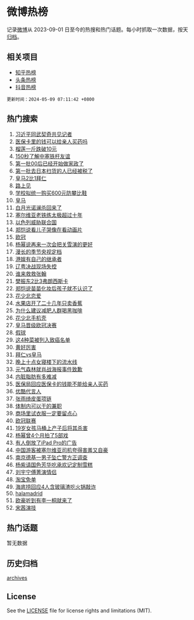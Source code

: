 # 微博热榜

记录[微博](https://www.weibo.com)从 2023-09-01 日至今的热搜和热门话题。每小时抓取一次数据，按天[归档](archives)。

## 相关项目

- [知乎热榜](https://github.com/hotarchive/zhihu)
- [头条热榜](https://github.com/hotarchive/toutiao)
- [抖音热榜](https://github.com/hotarchive/douyin)


`更新时间：2024-05-09 07:11:42 +0800`

## 热门搜索

1. [习近平同武契奇共见记者](https://m.weibo.cn/search?containerid=100103type%3D1%26t%3D10%26q%3D%23%E4%B9%A0%E8%BF%91%E5%B9%B3%E5%90%8C%E6%AD%A6%E5%A5%91%E5%A5%87%E5%85%B1%E8%A7%81%E8%AE%B0%E8%80%85%23&stream_entry_id=51&isnewpage=1&extparam=seat%3D1%26pos%3D0%26stream_entry_id%3D51%26filter_type%3Drealtimehot%26q%3D%2523%25E4%25B9%25A0%25E8%25BF%2591%25E5%25B9%25B3%25E5%2590%258C%25E6%25AD%25A6%25E5%25A5%2591%25E5%25A5%2587%25E5%2585%25B1%25E8%25A7%2581%25E8%25AE%25B0%25E8%2580%2585%2523%26c_type%3D51%26dgr%3D0%26cate%3D10103%26display_time%3D1715209901%26pre_seqid%3D17152099017130213223)
1. [医保卡里的钱可以给亲人买药吗](https://m.weibo.cn/search?containerid=100103type%3D1%26t%3D10%26q%3D%23%E5%8C%BB%E4%BF%9D%E5%8D%A1%E9%87%8C%E7%9A%84%E9%92%B1%E5%8F%AF%E4%BB%A5%E7%BB%99%E4%BA%B2%E4%BA%BA%E4%B9%B0%E8%8D%AF%E5%90%97%23&stream_entry_id=31&isnewpage=1&extparam=seat%3D1%26cate%3D5001%26realpos%3D1%26pos%3D0%26stream_entry_id%3D31%26band_rank%3D1%26flag%3D2%26lcate%3D5001%26filter_type%3Drealtimehot%26q%3D%2523%25E5%258C%25BB%25E4%25BF%259D%25E5%258D%25A1%25E9%2587%258C%25E7%259A%2584%25E9%2592%25B1%25E5%258F%25AF%25E4%25BB%25A5%25E7%25BB%2599%25E4%25BA%25B2%25E4%25BA%25BA%25E4%25B9%25B0%25E8%258D%25AF%25E5%2590%2597%2523%26c_type%3D31%26dgr%3D0%26display_time%3D1715209901%26pre_seqid%3D17152099017130213223)
1. [榴莲一斤跌破10元](https://m.weibo.cn/search?containerid=100103type%3D1%26t%3D10%26q%3D%23%E6%A6%B4%E8%8E%B2%E4%B8%80%E6%96%A4%E8%B7%8C%E7%A0%B410%E5%85%83%23&stream_entry_id=31&isnewpage=1&extparam=seat%3D1%26cate%3D5001%26realpos%3D2%26pos%3D1%26stream_entry_id%3D31%26band_rank%3D2%26flag%3D2%26lcate%3D5001%26filter_type%3Drealtimehot%26q%3D%2523%25E6%25A6%25B4%25E8%258E%25B2%25E4%25B8%2580%25E6%2596%25A4%25E8%25B7%258C%25E7%25A0%25B410%25E5%2585%2583%2523%26c_type%3D31%26dgr%3D0%26display_time%3D1715209901%26pre_seqid%3D17152099017130213223)
1. [150秒了解中塞铁杆友谊](https://m.weibo.cn/search?containerid=100103type%3D1%26t%3D10%26q%3D%23150%E7%A7%92%E4%BA%86%E8%A7%A3%E4%B8%AD%E5%A1%9E%E9%93%81%E6%9D%86%E5%8F%8B%E8%B0%8A%23&stream_entry_id=31&isnewpage=1&extparam=seat%3D1%26cate%3D5001%26realpos%3D3%26pos%3D2%26stream_entry_id%3D31%26band_rank%3D3%26flag%3D0%26lcate%3D5001%26filter_type%3Drealtimehot%26q%3D%2523150%25E7%25A7%2592%25E4%25BA%2586%25E8%25A7%25A3%25E4%25B8%25AD%25E5%25A1%259E%25E9%2593%2581%25E6%259D%2586%25E5%258F%258B%25E8%25B0%258A%2523%26c_type%3D31%26dgr%3D0%26display_time%3D1715209901%26pre_seqid%3D17152099017130213223)
1. [第一批00后已经开始做家政了](https://m.weibo.cn/search?containerid=100103type%3D1%26t%3D10%26q%3D%23%E7%AC%AC%E4%B8%80%E6%89%B900%E5%90%8E%E5%B7%B2%E7%BB%8F%E5%BC%80%E5%A7%8B%E5%81%9A%E5%AE%B6%E6%94%BF%E4%BA%86%23&stream_entry_id=31&isnewpage=1&extparam=seat%3D1%26cate%3D5001%26realpos%3D4%26pos%3D3%26stream_entry_id%3D31%26band_rank%3D4%26flag%3D2%26lcate%3D5001%26filter_type%3Drealtimehot%26q%3D%2523%25E7%25AC%25AC%25E4%25B8%2580%25E6%2589%25B900%25E5%2590%258E%25E5%25B7%25B2%25E7%25BB%258F%25E5%25BC%2580%25E5%25A7%258B%25E5%2581%259A%25E5%25AE%25B6%25E6%2594%25BF%25E4%25BA%2586%2523%26c_type%3D31%26dgr%3D0%26display_time%3D1715209901%26pre_seqid%3D17152099017130213223)
1. [第一批去日本扫货的人已经被税了](https://m.weibo.cn/search?containerid=100103type%3D1%26t%3D10%26q%3D%23%E7%AC%AC%E4%B8%80%E6%89%B9%E5%8E%BB%E6%97%A5%E6%9C%AC%E6%89%AB%E8%B4%A7%E7%9A%84%E4%BA%BA%E5%B7%B2%E7%BB%8F%E8%A2%AB%E7%A8%8E%E4%BA%86%23&stream_entry_id=31&isnewpage=1&extparam=seat%3D1%26cate%3D5001%26realpos%3D5%26pos%3D4%26stream_entry_id%3D31%26band_rank%3D5%26flag%3D2%26lcate%3D5001%26filter_type%3Drealtimehot%26q%3D%2523%25E7%25AC%25AC%25E4%25B8%2580%25E6%2589%25B9%25E5%258E%25BB%25E6%2597%25A5%25E6%259C%25AC%25E6%2589%25AB%25E8%25B4%25A7%25E7%259A%2584%25E4%25BA%25BA%25E5%25B7%25B2%25E7%25BB%258F%25E8%25A2%25AB%25E7%25A8%258E%25E4%25BA%2586%2523%26c_type%3D31%26dgr%3D0%26display_time%3D1715209901%26pre_seqid%3D17152099017130213223)
1. [皇马2比1拜仁](https://m.weibo.cn/search?containerid=100103type%3D1%26t%3D10%26q%3D%23%E7%9A%87%E9%A9%AC2%E6%AF%941%E6%8B%9C%E4%BB%81%23&stream_entry_id=31&isnewpage=1&extparam=seat%3D1%26cate%3D5001%26realpos%3D6%26pos%3D5%26stream_entry_id%3D31%26band_rank%3D6%26flag%3D1%26lcate%3D5001%26filter_type%3Drealtimehot%26q%3D%2523%25E7%259A%2587%25E9%25A9%25AC2%25E6%25AF%25941%25E6%258B%259C%25E4%25BB%2581%2523%26c_type%3D31%26dgr%3D0%26display_time%3D1715209901%26pre_seqid%3D17152099017130213223)
1. [路上见](https://m.weibo.cn/search?containerid=100103type%3D1%26t%3D10%26q%3D%23%E8%B7%AF%E4%B8%8A%E8%A7%81%23&stream_entry_id=31&isnewpage=1&extparam=seat%3D1%26cate%3D5001%26topic_ad%3D1%26stream_entry_id%3D31%26band_rank%3D7%26lcate%3D5001%26is_ad_pos%3D1%26pos%3D6%26filter_type%3Drealtimehot%26q%3D%2523%25E8%25B7%25AF%25E4%25B8%258A%25E8%25A7%2581%2523%26c_type%3D31%26dgr%3D0%26adid%3D235602%26display_time%3D1715209901%26pre_seqid%3D17152099017130213223)
1. [学校拟统一购买600元防攀比鞋](https://m.weibo.cn/search?containerid=100103type%3D1%26t%3D10%26q%3D%23%E5%AD%A6%E6%A0%A1%E6%8B%9F%E7%BB%9F%E4%B8%80%E8%B4%AD%E4%B9%B0600%E5%85%83%E9%98%B2%E6%94%80%E6%AF%94%E9%9E%8B%23&stream_entry_id=31&isnewpage=1&extparam=seat%3D1%26cate%3D5001%26realpos%3D7%26pos%3D7%26stream_entry_id%3D31%26band_rank%3D7%26flag%3D2%26lcate%3D5001%26filter_type%3Drealtimehot%26q%3D%2523%25E5%25AD%25A6%25E6%25A0%25A1%25E6%258B%259F%25E7%25BB%259F%25E4%25B8%2580%25E8%25B4%25AD%25E4%25B9%25B0600%25E5%2585%2583%25E9%2598%25B2%25E6%2594%2580%25E6%25AF%2594%25E9%259E%258B%2523%26c_type%3D31%26dgr%3D0%26display_time%3D1715209901%26pre_seqid%3D17152099017130213223)
1. [皇马](https://m.weibo.cn/search?containerid=100103type%3D1%26t%3D10%26q%3D%E7%9A%87%E9%A9%AC&stream_entry_id=31&isnewpage=1&extparam=seat%3D1%26cate%3D5001%26realpos%3D8%26pos%3D8%26stream_entry_id%3D31%26band_rank%3D8%26flag%3D1%26lcate%3D5001%26filter_type%3Drealtimehot%26q%3D%25E7%259A%2587%25E9%25A9%25AC%26c_type%3D31%26dgr%3D0%26display_time%3D1715209901%26pre_seqid%3D17152099017130213223)
1. [白月光诺澜杀回来了](https://m.weibo.cn/search?containerid=100103type%3D1%26t%3D10%26q%3D%23%E7%99%BD%E6%9C%88%E5%85%89%E8%AF%BA%E6%BE%9C%E6%9D%80%E5%9B%9E%E6%9D%A5%E4%BA%86%23&stream_entry_id=31&isnewpage=1&extparam=seat%3D1%26cate%3D5001%26realpos%3D9%26pos%3D9%26stream_entry_id%3D31%26band_rank%3D9%26flag%3D2%26lcate%3D5001%26filter_type%3Drealtimehot%26q%3D%2523%25E7%2599%25BD%25E6%259C%2588%25E5%2585%2589%25E8%25AF%25BA%25E6%25BE%259C%25E6%259D%2580%25E5%259B%259E%25E6%259D%25A5%25E4%25BA%2586%2523%26c_type%3D31%26dgr%3D0%26display_time%3D1715209901%26pre_seqid%3D17152099017130213223)
1. [塞尔维亚老铁练太极超过十年](https://m.weibo.cn/search?containerid=100103type%3D1%26t%3D10%26q%3D%23%E5%A1%9E%E5%B0%94%E7%BB%B4%E4%BA%9A%E8%80%81%E9%93%81%E7%BB%83%E5%A4%AA%E6%9E%81%E8%B6%85%E8%BF%87%E5%8D%81%E5%B9%B4%23&stream_entry_id=31&isnewpage=1&extparam=seat%3D1%26cate%3D5001%26realpos%3D10%26pos%3D10%26stream_entry_id%3D31%26band_rank%3D10%26flag%3D0%26lcate%3D5001%26filter_type%3Drealtimehot%26q%3D%2523%25E5%25A1%259E%25E5%25B0%2594%25E7%25BB%25B4%25E4%25BA%259A%25E8%2580%2581%25E9%2593%2581%25E7%25BB%2583%25E5%25A4%25AA%25E6%259E%2581%25E8%25B6%2585%25E8%25BF%2587%25E5%258D%2581%25E5%25B9%25B4%2523%26c_type%3D31%26dgr%3D0%26display_time%3D1715209901%26pre_seqid%3D17152099017130213223)
1. [以色列威胁联合国](https://m.weibo.cn/search?containerid=100103type%3D1%26t%3D10%26q%3D%23%E4%BB%A5%E8%89%B2%E5%88%97%E5%A8%81%E8%83%81%E8%81%94%E5%90%88%E5%9B%BD%23&stream_entry_id=31&isnewpage=1&extparam=seat%3D1%26cate%3D5001%26realpos%3D11%26pos%3D11%26stream_entry_id%3D31%26band_rank%3D11%26flag%3D2%26lcate%3D5001%26filter_type%3Drealtimehot%26q%3D%2523%25E4%25BB%25A5%25E8%2589%25B2%25E5%2588%2597%25E5%25A8%2581%25E8%2583%2581%25E8%2581%2594%25E5%2590%2588%25E5%259B%25BD%2523%26c_type%3D31%26dgr%3D0%26display_time%3D1715209901%26pre_seqid%3D17152099017130213223)
1. [郑恺说看儿子哭像在看动画片](https://m.weibo.cn/search?containerid=100103type%3D1%26t%3D10%26q%3D%23%E9%83%91%E6%81%BA%E8%AF%B4%E7%9C%8B%E5%84%BF%E5%AD%90%E5%93%AD%E5%83%8F%E5%9C%A8%E7%9C%8B%E5%8A%A8%E7%94%BB%E7%89%87%23&stream_entry_id=31&isnewpage=1&extparam=seat%3D1%26cate%3D5001%26realpos%3D12%26pos%3D12%26stream_entry_id%3D31%26band_rank%3D12%26flag%3D2%26lcate%3D5001%26filter_type%3Drealtimehot%26q%3D%2523%25E9%2583%2591%25E6%2581%25BA%25E8%25AF%25B4%25E7%259C%258B%25E5%2584%25BF%25E5%25AD%2590%25E5%2593%25AD%25E5%2583%258F%25E5%259C%25A8%25E7%259C%258B%25E5%258A%25A8%25E7%2594%25BB%25E7%2589%2587%2523%26c_type%3D31%26dgr%3D0%26display_time%3D1715209901%26pre_seqid%3D17152099017130213223)
1. [欧冠](https://m.weibo.cn/search?containerid=100103type%3D1%26t%3D10%26q%3D%E6%AC%A7%E5%86%A0&stream_entry_id=31&isnewpage=1&extparam=seat%3D1%26cate%3D5001%26realpos%3D13%26pos%3D13%26stream_entry_id%3D31%26band_rank%3D13%26flag%3D1%26lcate%3D5001%26filter_type%3Drealtimehot%26q%3D%25E6%25AC%25A7%25E5%2586%25A0%26c_type%3D31%26dgr%3D0%26display_time%3D1715209901%26pre_seqid%3D17152099017130213223)
1. [杨幂说再来一次会把关雪演的更好](https://m.weibo.cn/search?containerid=100103type%3D1%26t%3D10%26q%3D%23%E6%9D%A8%E5%B9%82%E8%AF%B4%E5%86%8D%E6%9D%A5%E4%B8%80%E6%AC%A1%E4%BC%9A%E6%8A%8A%E5%85%B3%E9%9B%AA%E6%BC%94%E7%9A%84%E6%9B%B4%E5%A5%BD%23&stream_entry_id=31&isnewpage=1&extparam=seat%3D1%26cate%3D5001%26realpos%3D14%26pos%3D14%26stream_entry_id%3D31%26band_rank%3D14%26flag%3D0%26lcate%3D5001%26filter_type%3Drealtimehot%26q%3D%2523%25E6%259D%25A8%25E5%25B9%2582%25E8%25AF%25B4%25E5%2586%258D%25E6%259D%25A5%25E4%25B8%2580%25E6%25AC%25A1%25E4%25BC%259A%25E6%258A%258A%25E5%2585%25B3%25E9%259B%25AA%25E6%25BC%2594%25E7%259A%2584%25E6%259B%25B4%25E5%25A5%25BD%2523%26c_type%3D31%26dgr%3D0%26display_time%3D1715209901%26pre_seqid%3D17152099017130213223)
1. [漫长的季节央视定档](https://m.weibo.cn/search?containerid=100103type%3D1%26t%3D10%26q%3D%23%E6%BC%AB%E9%95%BF%E7%9A%84%E5%AD%A3%E8%8A%82%E5%A4%AE%E8%A7%86%E5%AE%9A%E6%A1%A3%23&stream_entry_id=31&isnewpage=1&extparam=seat%3D1%26cate%3D5001%26realpos%3D15%26pos%3D15%26stream_entry_id%3D31%26band_rank%3D15%26flag%3D2%26lcate%3D5001%26filter_type%3Drealtimehot%26q%3D%2523%25E6%25BC%25AB%25E9%2595%25BF%25E7%259A%2584%25E5%25AD%25A3%25E8%258A%2582%25E5%25A4%25AE%25E8%25A7%2586%25E5%25AE%259A%25E6%25A1%25A3%2523%26c_type%3D31%26dgr%3D0%26display_time%3D1715209901%26pre_seqid%3D17152099017130213223)
1. [港娱有自己的继承者](https://m.weibo.cn/search?containerid=100103type%3D1%26t%3D10%26q%3D%23%E6%B8%AF%E5%A8%B1%E6%9C%89%E8%87%AA%E5%B7%B1%E7%9A%84%E7%BB%A7%E6%89%BF%E8%80%85%23&stream_entry_id=31&isnewpage=1&extparam=seat%3D1%26cate%3D5001%26realpos%3D16%26pos%3D16%26stream_entry_id%3D31%26band_rank%3D16%26flag%3D1%26lcate%3D5001%26filter_type%3Drealtimehot%26q%3D%2523%25E6%25B8%25AF%25E5%25A8%25B1%25E6%259C%2589%25E8%2587%25AA%25E5%25B7%25B1%25E7%259A%2584%25E7%25BB%25A7%25E6%2589%25BF%25E8%2580%2585%2523%26c_type%3D31%26dgr%3D0%26display_time%3D1715209901%26pre_seqid%3D17152099017130213223)
1. [辽粤决战现场失控](https://m.weibo.cn/search?containerid=100103type%3D1%26t%3D10%26q%3D%23%E8%BE%BD%E7%B2%A4%E5%86%B3%E6%88%98%E7%8E%B0%E5%9C%BA%E5%A4%B1%E6%8E%A7%23&stream_entry_id=31&isnewpage=1&extparam=seat%3D1%26cate%3D5001%26realpos%3D17%26pos%3D17%26stream_entry_id%3D31%26band_rank%3D17%26flag%3D0%26lcate%3D5001%26filter_type%3Drealtimehot%26q%3D%2523%25E8%25BE%25BD%25E7%25B2%25A4%25E5%2586%25B3%25E6%2588%2598%25E7%258E%25B0%25E5%259C%25BA%25E5%25A4%25B1%25E6%258E%25A7%2523%26c_type%3D31%26dgr%3D0%26display_time%3D1715209901%26pre_seqid%3D17152099017130213223)
1. [谁来救救张翰](https://m.weibo.cn/search?containerid=100103type%3D1%26t%3D10%26q%3D%23%E8%B0%81%E6%9D%A5%E6%95%91%E6%95%91%E5%BC%A0%E7%BF%B0%23&stream_entry_id=31&isnewpage=1&extparam=seat%3D1%26cate%3D5001%26realpos%3D18%26pos%3D18%26stream_entry_id%3D31%26band_rank%3D18%26flag%3D2%26lcate%3D5001%26filter_type%3Drealtimehot%26q%3D%2523%25E8%25B0%2581%25E6%259D%25A5%25E6%2595%2591%25E6%2595%2591%25E5%25BC%25A0%25E7%25BF%25B0%2523%26c_type%3D31%26dgr%3D0%26display_time%3D1715209901%26pre_seqid%3D17152099017130213223)
1. [樊振东2比3弗朗西斯卡](https://m.weibo.cn/search?containerid=100103type%3D1%26t%3D10%26q%3D%23%E6%A8%8A%E6%8C%AF%E4%B8%9C2%E6%AF%943%E5%BC%97%E6%9C%97%E8%A5%BF%E6%96%AF%E5%8D%A1%23&stream_entry_id=31&isnewpage=1&extparam=seat%3D1%26cate%3D5001%26realpos%3D19%26pos%3D19%26stream_entry_id%3D31%26band_rank%3D19%26flag%3D0%26lcate%3D5001%26filter_type%3Drealtimehot%26q%3D%2523%25E6%25A8%258A%25E6%258C%25AF%25E4%25B8%259C2%25E6%25AF%25943%25E5%25BC%2597%25E6%259C%2597%25E8%25A5%25BF%25E6%2596%25AF%25E5%258D%25A1%2523%26c_type%3D31%26dgr%3D0%26display_time%3D1715209901%26pre_seqid%3D17152099017130213223)
1. [郑恺说苗苗化妆后孩子就不认识了](https://m.weibo.cn/search?containerid=100103type%3D1%26t%3D10%26q%3D%23%E9%83%91%E6%81%BA%E8%AF%B4%E8%8B%97%E8%8B%97%E5%8C%96%E5%A6%86%E5%90%8E%E5%AD%A9%E5%AD%90%E5%B0%B1%E4%B8%8D%E8%AE%A4%E8%AF%86%E4%BA%86%23&stream_entry_id=31&isnewpage=1&extparam=seat%3D1%26cate%3D5001%26realpos%3D20%26pos%3D20%26stream_entry_id%3D31%26band_rank%3D20%26flag%3D0%26lcate%3D5001%26filter_type%3Drealtimehot%26q%3D%2523%25E9%2583%2591%25E6%2581%25BA%25E8%25AF%25B4%25E8%258B%2597%25E8%258B%2597%25E5%258C%2596%25E5%25A6%2586%25E5%2590%258E%25E5%25AD%25A9%25E5%25AD%2590%25E5%25B0%25B1%25E4%25B8%258D%25E8%25AE%25A4%25E8%25AF%2586%25E4%25BA%2586%2523%26c_type%3D31%26dgr%3D0%26display_time%3D1715209901%26pre_seqid%3D17152099017130213223)
1. [花少北恋爱](https://m.weibo.cn/search?containerid=100103type%3D1%26t%3D10%26q%3D%E8%8A%B1%E5%B0%91%E5%8C%97%E6%81%8B%E7%88%B1&stream_entry_id=31&isnewpage=1&extparam=seat%3D1%26cate%3D5001%26realpos%3D21%26pos%3D21%26stream_entry_id%3D31%26band_rank%3D21%26flag%3D2%26lcate%3D5001%26filter_type%3Drealtimehot%26q%3D%25E8%258A%25B1%25E5%25B0%2591%25E5%258C%2597%25E6%2581%258B%25E7%2588%25B1%26c_type%3D31%26dgr%3D0%26display_time%3D1715209901%26pre_seqid%3D17152099017130213223)
1. [水果店开了二十几年只卖香蕉](https://m.weibo.cn/search?containerid=100103type%3D1%26t%3D10%26q%3D%23%E6%B0%B4%E6%9E%9C%E5%BA%97%E5%BC%80%E4%BA%86%E4%BA%8C%E5%8D%81%E5%87%A0%E5%B9%B4%E5%8F%AA%E5%8D%96%E9%A6%99%E8%95%89%23&stream_entry_id=31&isnewpage=1&extparam=seat%3D1%26cate%3D5001%26realpos%3D22%26pos%3D22%26stream_entry_id%3D31%26band_rank%3D22%26flag%3D0%26lcate%3D5001%26filter_type%3Drealtimehot%26q%3D%2523%25E6%25B0%25B4%25E6%259E%259C%25E5%25BA%2597%25E5%25BC%2580%25E4%25BA%2586%25E4%25BA%258C%25E5%258D%2581%25E5%2587%25A0%25E5%25B9%25B4%25E5%258F%25AA%25E5%258D%2596%25E9%25A6%2599%25E8%2595%2589%2523%26c_type%3D31%26dgr%3D0%26display_time%3D1715209901%26pre_seqid%3D17152099017130213223)
1. [为什么建议减肥人群喝黑咖啡](https://m.weibo.cn/search?containerid=100103type%3D1%26t%3D10%26q%3D%23%E4%B8%BA%E4%BB%80%E4%B9%88%E5%BB%BA%E8%AE%AE%E5%87%8F%E8%82%A5%E4%BA%BA%E7%BE%A4%E5%96%9D%E9%BB%91%E5%92%96%E5%95%A1%23&stream_entry_id=31&isnewpage=1&extparam=seat%3D1%26cate%3D5001%26realpos%3D23%26pos%3D23%26stream_entry_id%3D31%26band_rank%3D23%26flag%3D0%26lcate%3D5001%26filter_type%3Drealtimehot%26q%3D%2523%25E4%25B8%25BA%25E4%25BB%2580%25E4%25B9%2588%25E5%25BB%25BA%25E8%25AE%25AE%25E5%2587%258F%25E8%2582%25A5%25E4%25BA%25BA%25E7%25BE%25A4%25E5%2596%259D%25E9%25BB%2591%25E5%2592%2596%25E5%2595%25A1%2523%26c_type%3D31%26dgr%3D0%26display_time%3D1715209901%26pre_seqid%3D17152099017130213223)
1. [花少北手机壳](https://m.weibo.cn/search?containerid=100103type%3D1%26t%3D10%26q%3D%E8%8A%B1%E5%B0%91%E5%8C%97%E6%89%8B%E6%9C%BA%E5%A3%B3&stream_entry_id=31&isnewpage=1&extparam=seat%3D1%26cate%3D5001%26realpos%3D24%26pos%3D24%26stream_entry_id%3D31%26band_rank%3D24%26flag%3D0%26lcate%3D5001%26filter_type%3Drealtimehot%26q%3D%25E8%258A%25B1%25E5%25B0%2591%25E5%258C%2597%25E6%2589%258B%25E6%259C%25BA%25E5%25A3%25B3%26c_type%3D31%26dgr%3D0%26display_time%3D1715209901%26pre_seqid%3D17152099017130213223)
1. [皇马晋级欧冠决赛](https://m.weibo.cn/search?containerid=100103type%3D1%26t%3D10%26q%3D%23%E7%9A%87%E9%A9%AC%E6%99%8B%E7%BA%A7%E6%AC%A7%E5%86%A0%E5%86%B3%E8%B5%9B%23&stream_entry_id=31&isnewpage=1&extparam=seat%3D1%26cate%3D5001%26realpos%3D25%26pos%3D25%26stream_entry_id%3D31%26band_rank%3D25%26flag%3D1%26lcate%3D5001%26filter_type%3Drealtimehot%26q%3D%2523%25E7%259A%2587%25E9%25A9%25AC%25E6%2599%258B%25E7%25BA%25A7%25E6%25AC%25A7%25E5%2586%25A0%25E5%2586%25B3%25E8%25B5%259B%2523%26c_type%3D31%26dgr%3D0%26display_time%3D1715209901%26pre_seqid%3D17152099017130213223)
1. [假球](https://m.weibo.cn/search?containerid=100103type%3D1%26t%3D10%26q%3D%E5%81%87%E7%90%83&stream_entry_id=31&isnewpage=1&extparam=seat%3D1%26cate%3D5001%26realpos%3D26%26pos%3D26%26stream_entry_id%3D31%26band_rank%3D26%26flag%3D0%26lcate%3D5001%26filter_type%3Drealtimehot%26q%3D%25E5%2581%2587%25E7%2590%2583%26c_type%3D31%26dgr%3D0%26display_time%3D1715209901%26pre_seqid%3D17152099017130213223)
1. [这4种菜被列入致癌名单](https://m.weibo.cn/search?containerid=100103type%3D1%26t%3D10%26q%3D%23%E8%BF%994%E7%A7%8D%E8%8F%9C%E8%A2%AB%E5%88%97%E5%85%A5%E8%87%B4%E7%99%8C%E5%90%8D%E5%8D%95%23&stream_entry_id=31&isnewpage=1&extparam=seat%3D1%26cate%3D5001%26realpos%3D27%26pos%3D27%26stream_entry_id%3D31%26band_rank%3D27%26flag%3D0%26lcate%3D5001%26filter_type%3Drealtimehot%26q%3D%2523%25E8%25BF%25994%25E7%25A7%258D%25E8%258F%259C%25E8%25A2%25AB%25E5%2588%2597%25E5%2585%25A5%25E8%2587%25B4%25E7%2599%258C%25E5%2590%258D%25E5%258D%2595%2523%26c_type%3D31%26dgr%3D0%26display_time%3D1715209901%26pre_seqid%3D17152099017130213223)
1. [黄好厉害](https://m.weibo.cn/search?containerid=100103type%3D1%26t%3D10%26q%3D%E9%BB%84%E5%A5%BD%E5%8E%89%E5%AE%B3&stream_entry_id=31&isnewpage=1&extparam=seat%3D1%26cate%3D5001%26realpos%3D28%26pos%3D28%26stream_entry_id%3D31%26band_rank%3D28%26flag%3D0%26lcate%3D5001%26filter_type%3Drealtimehot%26q%3D%25E9%25BB%2584%25E5%25A5%25BD%25E5%258E%2589%25E5%25AE%25B3%26c_type%3D31%26dgr%3D0%26display_time%3D1715209901%26pre_seqid%3D17152099017130213223)
1. [拜仁vs皇马](https://m.weibo.cn/search?containerid=100103type%3D1%26t%3D10%26q%3D%23%E6%8B%9C%E4%BB%81vs%E7%9A%87%E9%A9%AC%23&stream_entry_id=31&isnewpage=1&extparam=seat%3D1%26cate%3D5001%26realpos%3D29%26pos%3D29%26stream_entry_id%3D31%26band_rank%3D29%26flag%3D1%26lcate%3D5001%26filter_type%3Drealtimehot%26q%3D%2523%25E6%258B%259C%25E4%25BB%2581vs%25E7%259A%2587%25E9%25A9%25AC%2523%26c_type%3D31%26dgr%3D0%26display_time%3D1715209901%26pre_seqid%3D17152099017130213223)
1. [晚上十点女寝楼下的流水线](https://m.weibo.cn/search?containerid=100103type%3D1%26t%3D10%26q%3D%23%E6%99%9A%E4%B8%8A%E5%8D%81%E7%82%B9%E5%A5%B3%E5%AF%9D%E6%A5%BC%E4%B8%8B%E7%9A%84%E6%B5%81%E6%B0%B4%E7%BA%BF%23&stream_entry_id=31&isnewpage=1&extparam=seat%3D1%26cate%3D5001%26realpos%3D30%26pos%3D30%26stream_entry_id%3D31%26band_rank%3D30%26flag%3D0%26lcate%3D5001%26filter_type%3Drealtimehot%26q%3D%2523%25E6%2599%259A%25E4%25B8%258A%25E5%258D%2581%25E7%2582%25B9%25E5%25A5%25B3%25E5%25AF%259D%25E6%25A5%25BC%25E4%25B8%258B%25E7%259A%2584%25E6%25B5%2581%25E6%25B0%25B4%25E7%25BA%25BF%2523%26c_type%3D31%26dgr%3D0%26display_time%3D1715209901%26pre_seqid%3D17152099017130213223)
1. [元气森林就肖战海报事件致歉](https://m.weibo.cn/search?containerid=100103type%3D1%26t%3D10%26q%3D%23%E5%85%83%E6%B0%94%E6%A3%AE%E6%9E%97%E5%B0%B1%E8%82%96%E6%88%98%E6%B5%B7%E6%8A%A5%E4%BA%8B%E4%BB%B6%E8%87%B4%E6%AD%89%23&stream_entry_id=31&isnewpage=1&extparam=seat%3D1%26cate%3D5001%26realpos%3D31%26pos%3D31%26stream_entry_id%3D31%26band_rank%3D31%26flag%3D0%26lcate%3D5001%26filter_type%3Drealtimehot%26q%3D%2523%25E5%2585%2583%25E6%25B0%2594%25E6%25A3%25AE%25E6%259E%2597%25E5%25B0%25B1%25E8%2582%2596%25E6%2588%2598%25E6%25B5%25B7%25E6%258A%25A5%25E4%25BA%258B%25E4%25BB%25B6%25E8%2587%25B4%25E6%25AD%2589%2523%26c_type%3D31%26dgr%3D0%26display_time%3D1715209901%26pre_seqid%3D17152099017130213223)
1. [内脏脂肪有多难减](https://m.weibo.cn/search?containerid=100103type%3D1%26t%3D10%26q%3D%23%E5%86%85%E8%84%8F%E8%84%82%E8%82%AA%E6%9C%89%E5%A4%9A%E9%9A%BE%E5%87%8F%23&stream_entry_id=31&isnewpage=1&extparam=seat%3D1%26cate%3D5001%26realpos%3D32%26pos%3D32%26stream_entry_id%3D31%26band_rank%3D32%26flag%3D0%26lcate%3D5001%26filter_type%3Drealtimehot%26q%3D%2523%25E5%2586%2585%25E8%2584%258F%25E8%2584%2582%25E8%2582%25AA%25E6%259C%2589%25E5%25A4%259A%25E9%259A%25BE%25E5%2587%258F%2523%26c_type%3D31%26dgr%3D0%26display_time%3D1715209901%26pre_seqid%3D17152099017130213223)
1. [医保局回应医保卡的钱能不能给亲人买药](https://m.weibo.cn/search?containerid=100103type%3D1%26t%3D10%26q%3D%23%E5%8C%BB%E4%BF%9D%E5%B1%80%E5%9B%9E%E5%BA%94%E5%8C%BB%E4%BF%9D%E5%8D%A1%E7%9A%84%E9%92%B1%E8%83%BD%E4%B8%8D%E8%83%BD%E7%BB%99%E4%BA%B2%E4%BA%BA%E4%B9%B0%E8%8D%AF%23&stream_entry_id=31&isnewpage=1&extparam=seat%3D1%26cate%3D5001%26realpos%3D33%26pos%3D33%26stream_entry_id%3D31%26band_rank%3D33%26flag%3D0%26lcate%3D5001%26filter_type%3Drealtimehot%26q%3D%2523%25E5%258C%25BB%25E4%25BF%259D%25E5%25B1%2580%25E5%259B%259E%25E5%25BA%2594%25E5%258C%25BB%25E4%25BF%259D%25E5%258D%25A1%25E7%259A%2584%25E9%2592%25B1%25E8%2583%25BD%25E4%25B8%258D%25E8%2583%25BD%25E7%25BB%2599%25E4%25BA%25B2%25E4%25BA%25BA%25E4%25B9%25B0%25E8%258D%25AF%2523%26c_type%3D31%26dgr%3D0%26display_time%3D1715209901%26pre_seqid%3D17152099017130213223)
1. [优酷代言人](https://m.weibo.cn/search?containerid=100103type%3D1%26t%3D10%26q%3D%E4%BC%98%E9%85%B7%E4%BB%A3%E8%A8%80%E4%BA%BA&stream_entry_id=31&isnewpage=1&extparam=seat%3D1%26cate%3D5001%26realpos%3D34%26pos%3D34%26stream_entry_id%3D31%26band_rank%3D34%26flag%3D0%26lcate%3D5001%26filter_type%3Drealtimehot%26q%3D%25E4%25BC%2598%25E9%2585%25B7%25E4%25BB%25A3%25E8%25A8%2580%25E4%25BA%25BA%26c_type%3D31%26dgr%3D0%26display_time%3D1715209901%26pre_seqid%3D17152099017130213223)
1. [张雨绮皮蛋项链](https://m.weibo.cn/search?containerid=100103type%3D1%26t%3D10%26q%3D%23%E5%BC%A0%E9%9B%A8%E7%BB%AE%E7%9A%AE%E8%9B%8B%E9%A1%B9%E9%93%BE%23&stream_entry_id=31&isnewpage=1&extparam=seat%3D1%26cate%3D5001%26realpos%3D35%26pos%3D35%26stream_entry_id%3D31%26band_rank%3D35%26flag%3D0%26lcate%3D5001%26filter_type%3Drealtimehot%26q%3D%2523%25E5%25BC%25A0%25E9%259B%25A8%25E7%25BB%25AE%25E7%259A%25AE%25E8%259B%258B%25E9%25A1%25B9%25E9%2593%25BE%2523%26c_type%3D31%26dgr%3D0%26display_time%3D1715209901%26pre_seqid%3D17152099017130213223)
1. [体制内可以干的兼职](https://m.weibo.cn/search?containerid=100103type%3D1%26t%3D10%26q%3D%23%E4%BD%93%E5%88%B6%E5%86%85%E5%8F%AF%E4%BB%A5%E5%B9%B2%E7%9A%84%E5%85%BC%E8%81%8C%23&stream_entry_id=31&isnewpage=1&extparam=seat%3D1%26cate%3D5001%26realpos%3D36%26pos%3D36%26stream_entry_id%3D31%26band_rank%3D36%26flag%3D0%26lcate%3D5001%26filter_type%3Drealtimehot%26q%3D%2523%25E4%25BD%2593%25E5%2588%25B6%25E5%2586%2585%25E5%258F%25AF%25E4%25BB%25A5%25E5%25B9%25B2%25E7%259A%2584%25E5%2585%25BC%25E8%2581%258C%2523%26c_type%3D31%26dgr%3D0%26display_time%3D1715209901%26pre_seqid%3D17152099017130213223)
1. [商场里试衣服一定要留点心](https://m.weibo.cn/search?containerid=100103type%3D1%26t%3D10%26q%3D%23%E5%95%86%E5%9C%BA%E9%87%8C%E8%AF%95%E8%A1%A3%E6%9C%8D%E4%B8%80%E5%AE%9A%E8%A6%81%E7%95%99%E7%82%B9%E5%BF%83%23&stream_entry_id=31&isnewpage=1&extparam=seat%3D1%26cate%3D5001%26realpos%3D37%26pos%3D37%26stream_entry_id%3D31%26band_rank%3D37%26flag%3D0%26lcate%3D5001%26filter_type%3Drealtimehot%26q%3D%2523%25E5%2595%2586%25E5%259C%25BA%25E9%2587%258C%25E8%25AF%2595%25E8%25A1%25A3%25E6%259C%258D%25E4%25B8%2580%25E5%25AE%259A%25E8%25A6%2581%25E7%2595%2599%25E7%2582%25B9%25E5%25BF%2583%2523%26c_type%3D31%26dgr%3D0%26display_time%3D1715209901%26pre_seqid%3D17152099017130213223)
1. [欧冠联赛](https://m.weibo.cn/search?containerid=100103type%3D1%26t%3D10%26q%3D%23%E6%AC%A7%E5%86%A0%E8%81%94%E8%B5%9B%23&stream_entry_id=31&isnewpage=1&extparam=seat%3D1%26cate%3D5001%26realpos%3D38%26pos%3D38%26stream_entry_id%3D31%26band_rank%3D38%26flag%3D1%26lcate%3D5001%26filter_type%3Drealtimehot%26q%3D%2523%25E6%25AC%25A7%25E5%2586%25A0%25E8%2581%2594%25E8%25B5%259B%2523%26c_type%3D31%26dgr%3D0%26display_time%3D1715209901%26pre_seqid%3D17152099017130213223)
1. [19岁女孩马桶上产子后将其杀害](https://m.weibo.cn/search?containerid=100103type%3D1%26t%3D10%26q%3D%2319%E5%B2%81%E5%A5%B3%E5%AD%A9%E9%A9%AC%E6%A1%B6%E4%B8%8A%E4%BA%A7%E5%AD%90%E5%90%8E%E5%B0%86%E5%85%B6%E6%9D%80%E5%AE%B3%23&stream_entry_id=31&isnewpage=1&extparam=seat%3D1%26cate%3D5001%26realpos%3D39%26pos%3D39%26stream_entry_id%3D31%26band_rank%3D39%26flag%3D0%26lcate%3D5001%26filter_type%3Drealtimehot%26q%3D%252319%25E5%25B2%2581%25E5%25A5%25B3%25E5%25AD%25A9%25E9%25A9%25AC%25E6%25A1%25B6%25E4%25B8%258A%25E4%25BA%25A7%25E5%25AD%2590%25E5%2590%258E%25E5%25B0%2586%25E5%2585%25B6%25E6%259D%2580%25E5%25AE%25B3%2523%26c_type%3D31%26dgr%3D0%26display_time%3D1715209901%26pre_seqid%3D17152099017130213223)
1. [杨幂曾4个月拍了5部戏](https://m.weibo.cn/search?containerid=100103type%3D1%26t%3D10%26q%3D%23%E6%9D%A8%E5%B9%82%E6%9B%BE4%E4%B8%AA%E6%9C%88%E6%8B%8D%E4%BA%865%E9%83%A8%E6%88%8F%23&stream_entry_id=31&isnewpage=1&extparam=seat%3D1%26cate%3D5001%26realpos%3D40%26pos%3D40%26stream_entry_id%3D31%26band_rank%3D40%26flag%3D0%26lcate%3D5001%26filter_type%3Drealtimehot%26q%3D%2523%25E6%259D%25A8%25E5%25B9%2582%25E6%259B%25BE4%25E4%25B8%25AA%25E6%259C%2588%25E6%258B%258D%25E4%25BA%25865%25E9%2583%25A8%25E6%2588%258F%2523%26c_type%3D31%26dgr%3D0%26display_time%3D1715209901%26pre_seqid%3D17152099017130213223)
1. [有人倒放了iPad Pro的广告](https://m.weibo.cn/search?containerid=100103type%3D1%26t%3D10%26q%3D%E6%9C%89%E4%BA%BA%E5%80%92%E6%94%BE%E4%BA%86iPad+Pro%E7%9A%84%E5%B9%BF%E5%91%8A&stream_entry_id=31&isnewpage=1&extparam=seat%3D1%26cate%3D5001%26realpos%3D41%26pos%3D41%26stream_entry_id%3D31%26band_rank%3D41%26flag%3D0%26lcate%3D5001%26filter_type%3Drealtimehot%26q%3D%25E6%259C%2589%25E4%25BA%25BA%25E5%2580%2592%25E6%2594%25BE%25E4%25BA%2586iPad%2520Pro%25E7%259A%2584%25E5%25B9%25BF%25E5%2591%258A%26c_type%3D31%26dgr%3D0%26display_time%3D1715209901%26pre_seqid%3D17152099017130213223)
1. [中国游客被塞尔维亚司机夸得害羞又自豪](https://m.weibo.cn/search?containerid=100103type%3D1%26t%3D10%26q%3D%23%E4%B8%AD%E5%9B%BD%E6%B8%B8%E5%AE%A2%E8%A2%AB%E5%A1%9E%E5%B0%94%E7%BB%B4%E4%BA%9A%E5%8F%B8%E6%9C%BA%E5%A4%B8%E5%BE%97%E5%AE%B3%E7%BE%9E%E5%8F%88%E8%87%AA%E8%B1%AA%23&stream_entry_id=31&isnewpage=1&extparam=seat%3D1%26cate%3D5001%26realpos%3D42%26pos%3D42%26stream_entry_id%3D31%26band_rank%3D42%26flag%3D0%26lcate%3D5001%26filter_type%3Drealtimehot%26q%3D%2523%25E4%25B8%25AD%25E5%259B%25BD%25E6%25B8%25B8%25E5%25AE%25A2%25E8%25A2%25AB%25E5%25A1%259E%25E5%25B0%2594%25E7%25BB%25B4%25E4%25BA%259A%25E5%258F%25B8%25E6%259C%25BA%25E5%25A4%25B8%25E5%25BE%2597%25E5%25AE%25B3%25E7%25BE%259E%25E5%258F%2588%25E8%2587%25AA%25E8%25B1%25AA%2523%26c_type%3D31%26dgr%3D0%26display_time%3D1715209901%26pre_seqid%3D17152099017130213223)
1. [南京德基一男子坠亡警方正调查](https://m.weibo.cn/search?containerid=100103type%3D1%26t%3D10%26q%3D%23%E5%8D%97%E4%BA%AC%E5%BE%B7%E5%9F%BA%E4%B8%80%E7%94%B7%E5%AD%90%E5%9D%A0%E4%BA%A1%E8%AD%A6%E6%96%B9%E6%AD%A3%E8%B0%83%E6%9F%A5%23&stream_entry_id=31&isnewpage=1&extparam=seat%3D1%26cate%3D5001%26realpos%3D43%26pos%3D43%26stream_entry_id%3D31%26band_rank%3D43%26flag%3D0%26lcate%3D5001%26filter_type%3Drealtimehot%26q%3D%2523%25E5%258D%2597%25E4%25BA%25AC%25E5%25BE%25B7%25E5%259F%25BA%25E4%25B8%2580%25E7%2594%25B7%25E5%25AD%2590%25E5%259D%25A0%25E4%25BA%25A1%25E8%25AD%25A6%25E6%2596%25B9%25E6%25AD%25A3%25E8%25B0%2583%25E6%259F%25A5%2523%26c_type%3D31%26dgr%3D0%26display_time%3D1715209901%26pre_seqid%3D17152099017130213223)
1. [杨紫请国色芳华吃承欢记定制雪糕](https://m.weibo.cn/search?containerid=100103type%3D1%26t%3D10%26q%3D%23%E6%9D%A8%E7%B4%AB%E8%AF%B7%E5%9B%BD%E8%89%B2%E8%8A%B3%E5%8D%8E%E5%90%83%E6%89%BF%E6%AC%A2%E8%AE%B0%E5%AE%9A%E5%88%B6%E9%9B%AA%E7%B3%95%23&stream_entry_id=31&isnewpage=1&extparam=seat%3D1%26cate%3D5001%26realpos%3D44%26pos%3D44%26stream_entry_id%3D31%26band_rank%3D44%26flag%3D0%26lcate%3D5001%26filter_type%3Drealtimehot%26q%3D%2523%25E6%259D%25A8%25E7%25B4%25AB%25E8%25AF%25B7%25E5%259B%25BD%25E8%2589%25B2%25E8%258A%25B3%25E5%258D%258E%25E5%2590%2583%25E6%2589%25BF%25E6%25AC%25A2%25E8%25AE%25B0%25E5%25AE%259A%25E5%2588%25B6%25E9%259B%25AA%25E7%25B3%2595%2523%26c_type%3D31%26dgr%3D0%26display_time%3D1715209901%26pre_seqid%3D17152099017130213223)
1. [刘宇宁傅菁演情侣](https://m.weibo.cn/search?containerid=100103type%3D1%26t%3D10%26q%3D%23%E5%88%98%E5%AE%87%E5%AE%81%E5%82%85%E8%8F%81%E6%BC%94%E6%83%85%E4%BE%A3%23&stream_entry_id=31&isnewpage=1&extparam=seat%3D1%26cate%3D5001%26realpos%3D45%26pos%3D45%26stream_entry_id%3D31%26band_rank%3D45%26flag%3D0%26lcate%3D5001%26filter_type%3Drealtimehot%26q%3D%2523%25E5%2588%2598%25E5%25AE%2587%25E5%25AE%2581%25E5%2582%2585%25E8%258F%2581%25E6%25BC%2594%25E6%2583%2585%25E4%25BE%25A3%2523%26c_type%3D31%26dgr%3D0%26display_time%3D1715209901%26pre_seqid%3D17152099017130213223)
1. [淘宝免单](https://m.weibo.cn/search?containerid=100103type%3D1%26t%3D10%26q%3D%E6%B7%98%E5%AE%9D%E5%85%8D%E5%8D%95&stream_entry_id=31&isnewpage=1&extparam=seat%3D1%26cate%3D5001%26realpos%3D46%26pos%3D46%26stream_entry_id%3D31%26band_rank%3D46%26flag%3D0%26lcate%3D5001%26filter_type%3Drealtimehot%26q%3D%25E6%25B7%2598%25E5%25AE%259D%25E5%2585%258D%25E5%258D%2595%26c_type%3D31%26dgr%3D0%26display_time%3D1715209901%26pre_seqid%3D17152099017130213223)
1. [海底捞回应4人含玻璃渣吃火锅敲诈](https://m.weibo.cn/search?containerid=100103type%3D1%26t%3D10%26q%3D%23%E6%B5%B7%E5%BA%95%E6%8D%9E%E5%9B%9E%E5%BA%944%E4%BA%BA%E5%90%AB%E7%8E%BB%E7%92%83%E6%B8%A3%E5%90%83%E7%81%AB%E9%94%85%E6%95%B2%E8%AF%88%23&stream_entry_id=31&isnewpage=1&extparam=seat%3D1%26cate%3D5001%26realpos%3D47%26pos%3D47%26stream_entry_id%3D31%26band_rank%3D47%26flag%3D0%26lcate%3D5001%26filter_type%3Drealtimehot%26q%3D%2523%25E6%25B5%25B7%25E5%25BA%2595%25E6%258D%259E%25E5%259B%259E%25E5%25BA%25944%25E4%25BA%25BA%25E5%2590%25AB%25E7%258E%25BB%25E7%2592%2583%25E6%25B8%25A3%25E5%2590%2583%25E7%2581%25AB%25E9%2594%2585%25E6%2595%25B2%25E8%25AF%2588%2523%26c_type%3D31%26dgr%3D0%26display_time%3D1715209901%26pre_seqid%3D17152099017130213223)
1. [halamadrid](https://m.weibo.cn/search?containerid=100103type%3D1%26t%3D10%26q%3D%23halamadrid%23&stream_entry_id=31&isnewpage=1&extparam=seat%3D1%26cate%3D5001%26realpos%3D48%26pos%3D48%26stream_entry_id%3D31%26band_rank%3D48%26flag%3D1%26lcate%3D5001%26filter_type%3Drealtimehot%26q%3D%2523halamadrid%2523%26c_type%3D31%26dgr%3D0%26display_time%3D1715209901%26pre_seqid%3D17152099017130213223)
1. [欧豪听到有李一桐就来了](https://m.weibo.cn/search?containerid=100103type%3D1%26t%3D10%26q%3D%23%E6%AC%A7%E8%B1%AA%E5%90%AC%E5%88%B0%E6%9C%89%E6%9D%8E%E4%B8%80%E6%A1%90%E5%B0%B1%E6%9D%A5%E4%BA%86%23&stream_entry_id=31&isnewpage=1&extparam=seat%3D1%26cate%3D5001%26realpos%3D49%26pos%3D49%26stream_entry_id%3D31%26band_rank%3D49%26flag%3D0%26lcate%3D5001%26filter_type%3Drealtimehot%26q%3D%2523%25E6%25AC%25A7%25E8%25B1%25AA%25E5%2590%25AC%25E5%2588%25B0%25E6%259C%2589%25E6%259D%258E%25E4%25B8%2580%25E6%25A1%2590%25E5%25B0%25B1%25E6%259D%25A5%25E4%25BA%2586%2523%26c_type%3D31%26dgr%3D0%26display_time%3D1715209901%26pre_seqid%3D17152099017130213223)
1. [宋茜演技](https://m.weibo.cn/search?containerid=100103type%3D1%26t%3D10%26q%3D%E5%AE%8B%E8%8C%9C%E6%BC%94%E6%8A%80&stream_entry_id=31&isnewpage=1&extparam=seat%3D1%26cate%3D5001%26realpos%3D50%26pos%3D50%26stream_entry_id%3D31%26band_rank%3D50%26flag%3D0%26lcate%3D5001%26filter_type%3Drealtimehot%26q%3D%25E5%25AE%258B%25E8%258C%259C%25E6%25BC%2594%25E6%258A%2580%26c_type%3D31%26dgr%3D0%26display_time%3D1715209901%26pre_seqid%3D17152099017130213223)

## 热门话题

暂无数据

## 历史归档

[archives](archives)

## License

See the [LICENSE](LICENSE) file for license rights and limitations (MIT).
